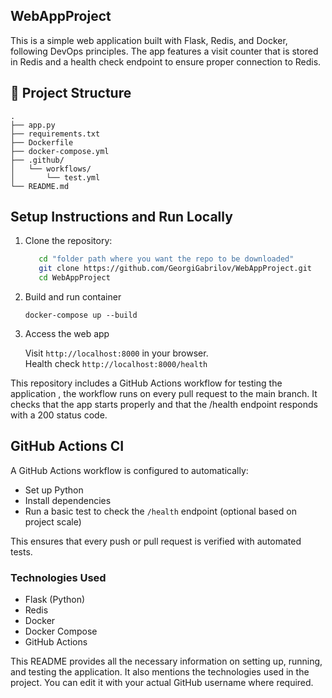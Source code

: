 
## WebAppProject

This is a simple web application built with Flask, Redis, and Docker, following DevOps principles. The app features a visit counter that is stored in Redis and a health check endpoint to ensure proper connection to Redis.

## 📁 Project Structure

```git
.
├── app.py
├── requirements.txt
├── Dockerfile
├── docker-compose.yml
├── .github/
│   └── workflows/
│       └── test.yml
└── README.md

```

## Setup Instructions and Run Locally

1. Clone the repository:

   ```bash
      cd "folder path where you want the repo to be downloaded"
      git clone https://github.com/GeorgiGabrilov/WebAppProject.git
      cd WebAppProject
   ```

1. Build and run container

    `docker-compose up --build`

1. Access the web app

     Visit `http://localhost:8000` in your browser.  
     Health check `http://localhost:8000/health`

This repository includes a GitHub Actions workflow for testing the application , the workflow runs on every pull request to the main branch. It checks that the app starts properly and that the /health endpoint responds with a 200 status code.

## GitHub Actions CI
 A GitHub Actions workflow is configured to automatically:

- Set up Python
- Install dependencies
- Run a basic test to check the `/health` endpoint (optional based on project scale)

This ensures that every push or pull request is verified with automated tests.

### Technologies Used

* Flask (Python)
* Redis
* Docker
* Docker Compose
* GitHub Actions  
  
This README provides all the necessary information on setting up, running, and testing the application. It also mentions the technologies used in the project. You can edit it with your actual GitHub username where required.
 
